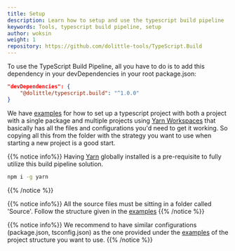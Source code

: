```yaml
---
title: Setup
description: Learn how to setup and use the typescript build pipeline
keywords: Tools, typescript build pipeline, setup
author: woksin
weight: 1
repository: https://github.com/dolittle-tools/TypeScript.Build
---
```


To use the TypeScript Build Pipeline, all you have to do is to add this dependency in your devDependencies in your root package.json:

```json
"devDependencies": {
    "@dolittle/typescript.build": "^1.0.0"
}
```

We have [examples](https://github.com/dolittle-tools/TypeScript.Build/tree/master/Examples) for how to set up a typescript project with both a project with a single package and multiple projects using [Yarn Workspaces](https://yarnpkg.com/lang/en/docs/workspaces/) that basically has all the files and configurations you'd need to get it working. So copying all this from the folder with the strategy you want to use when starting a new project is a good start.

{{% notice info%}}
Having [Yarn](https://yarnpkg.com/lang/en/) globally installed is a pre-requisite to fully utilize this build pipeline solution.

```bash
npm i -g yarn
```
{{% /notice %}}


{{% notice info%}}
All the source files must be sitting in a folder called 'Source'. Follow the structure given in the [examples](https://github.com/dolittle-tools/TypeScript.Build/tree/master/Examples) 
{{% /notice %}}

{{% notice info%}}
We recommend to have similar configurations (package.json, tsconfig.json) as the one provided under the [examples](https://github.com/dolittle-tools/TypeScript.Build/tree/master/Examples) of the project structure you want to use.
{{% /notice %}}

